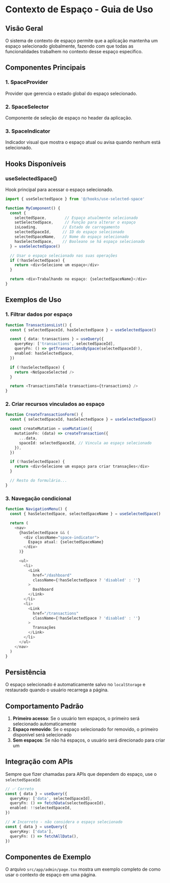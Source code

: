 # Contexto de Espaço - Guia de Uso

## Visão Geral

O sistema de contexto de espaço permite que a aplicação mantenha um espaço selecionado globalmente, fazendo com que todas as funcionalidades trabalhem no contexto desse espaço específico.

## Componentes Principais

### 1. SpaceProvider

Provider que gerencia o estado global do espaço selecionado.

### 2. SpaceSelector

Componente de seleção de espaço no header da aplicação.

### 3. SpaceIndicator

Indicador visual que mostra o espaço atual ou avisa quando nenhum está selecionado.

## Hooks Disponíveis

### useSelectedSpace()

Hook principal para acessar o espaço selecionado.

```typescript
import { useSelectedSpace } from '@/hooks/use-selected-space'

function MyComponent() {
  const {
    selectedSpace,        // Espaço atualmente selecionado
    setSelectedSpace,     // Função para alterar o espaço
    isLoading,           // Estado de carregamento
    selectedSpaceId,     // ID do espaço selecionado
    selectedSpaceName,   // Nome do espaço selecionado
    hasSelectedSpace,    // Booleano se há espaço selecionado
  } = useSelectedSpace()

  // Usar o espaço selecionado nas suas operações
  if (!hasSelectedSpace) {
    return <div>Selecione um espaço</div>
  }

  return <div>Trabalhando no espaço: {selectedSpaceName}</div>
}
```

## Exemplos de Uso

### 1. Filtrar dados por espaço

```typescript
function TransactionsList() {
  const { selectedSpaceId, hasSelectedSpace } = useSelectedSpace()

  const { data: transactions } = useQuery({
    queryKey: ['transactions', selectedSpaceId],
    queryFn: () => getTransactionsBySpace(selectedSpaceId!),
    enabled: hasSelectedSpace,
  })

  if (!hasSelectedSpace) {
    return <NoSpaceSelected />
  }

  return <TransactionsTable transactions={transactions} />
}
```

### 2. Criar recursos vinculados ao espaço

```typescript
function CreateTransactionForm() {
  const { selectedSpaceId, hasSelectedSpace } = useSelectedSpace()

  const createMutation = useMutation({
    mutationFn: (data) => createTransaction({
      ...data,
      spaceId: selectedSpaceId, // Vincula ao espaço selecionado
    }),
  })

  if (!hasSelectedSpace) {
    return <div>Selecione um espaço para criar transações</div>
  }

  // Resto do formulário...
}
```

### 3. Navegação condicional

```typescript
function NavigationMenu() {
  const { hasSelectedSpace, selectedSpaceName } = useSelectedSpace()

  return (
    <nav>
      {hasSelectedSpace && (
        <div className="space-indicator">
          Espaço atual: {selectedSpaceName}
        </div>
      )}

      <ul>
        <li>
          <Link
            href="/dashboard"
            className={!hasSelectedSpace ? 'disabled' : ''}
          >
            Dashboard
          </Link>
        </li>
        <li>
          <Link
            href="/transactions"
            className={!hasSelectedSpace ? 'disabled' : ''}
          >
            Transações
          </Link>
        </li>
      </ul>
    </nav>
  )
}
```

## Persistência

O espaço selecionado é automaticamente salvo no `localStorage` e restaurado quando o usuário recarrega a página.

## Comportamento Padrão

1. **Primeiro acesso**: Se o usuário tem espaços, o primeiro será selecionado automaticamente
2. **Espaço removido**: Se o espaço selecionado for removido, o primeiro disponível será selecionado
3. **Sem espaços**: Se não há espaços, o usuário será direcionado para criar um

## Integração com APIs

Sempre que fizer chamadas para APIs que dependem do espaço, use o `selectedSpaceId`:

```typescript
// ✅ Correto
const { data } = useQuery({
  queryKey: ['data', selectedSpaceId],
  queryFn: () => fetchData(selectedSpaceId),
  enabled: !!selectedSpaceId,
})

// ❌ Incorreto - não considera o espaço selecionado
const { data } = useQuery({
  queryKey: ['data'],
  queryFn: () => fetchAllData(),
})
```

## Componentes de Exemplo

O arquivo `src/app/admin/page.tsx` mostra um exemplo completo de como usar o contexto de espaço em uma página.
